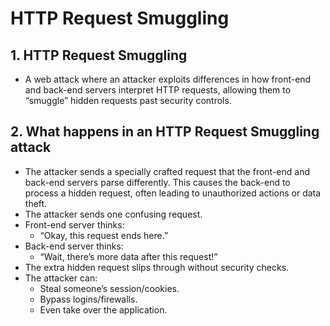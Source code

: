 # HTTP Request Smuggling

## 1. HTTP Request Smuggling
- A web attack where an attacker exploits differences in how front-end and back-end servers interpret HTTP requests, allowing them to “smuggle” hidden requests past security controls.

## 2. What happens in an HTTP Request Smuggling attack
- The attacker sends a specially crafted request that the front-end and back-end servers parse differently. This causes the back-end to process a hidden request, often leading to unauthorized actions or data theft.
- The attacker sends one confusing request.
- Front-end server thinks:
	- “Okay, this request ends here.”
- Back-end server thinks:
	- “Wait, there’s more data after this request!”
- The extra hidden request slips through without security checks.
- The attacker can:
	- Steal someone’s session/cookies.
	- Bypass logins/firewalls.
	- Even take over the application.